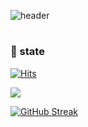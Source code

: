 ![header](https://capsule-render.vercel.app/api?type=Rect&color=auto&height=150&section=header&text=Hi%20there👋&fontSize=50)
#
### 🌱 state
[![Hits](https://hits.seeyoufarm.com/api/count/incr/badge.svg?url=https%3A%2F%2Fgithub.com%2Foww1220&count_bg=%2379C83D&title_bg=%23000000&icon=github.svg&icon_color=%23E7E7E7&title=hits&edge_flat=false)](https://hits.seeyoufarm.com)
<br/>
<!--
![oww1220's GitHub stats](https://github-readme-stats.vercel.app/api?username=oww1220&show_icons=true&theme=dark&count_private=true)

[![Top Langs](https://github-readme-stats.vercel.app/api/top-langs/?username=oww1220&theme=dark&count_private=true)](https://github.com/anuraghazra/github-readme-stats)
-->

![](https://github-profile-summary-cards.vercel.app/api/cards/profile-details?username=oww1220&theme=nord_dark)

[![GitHub Streak](https://github-readme-streak-stats.herokuapp.com/?user=oww1220&theme=tokyonight)](https://git.io/streak-stats)



<!--
**oww1220/oww1220** is a ✨ _special_ ✨ repository because its `README.md` (this file) appears on your GitHub profile.

Here are some ideas to get you started:

- 🔭 I’m currently working on ...
- 🌱 I’m currently learning ...
- 👯 I’m looking to collaborate on ...
- 🤔 I’m looking for help with ...
- 💬 Ask me about ...
- 📫 How to reach me: ...
- 😄 Pronouns: ...
- ⚡ Fun fact: ...
-->
